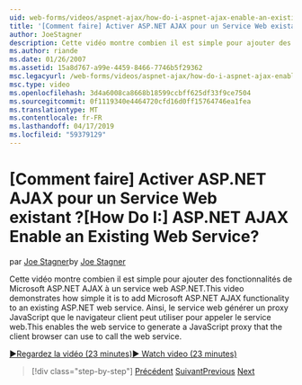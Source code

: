```yaml
---
uid: web-forms/videos/aspnet-ajax/how-do-i-aspnet-ajax-enable-an-existing-web-service
title: '[Comment faire] Activer ASP.NET AJAX pour un Service Web existant ? | Microsoft Docs'
author: JoeStagner
description: Cette vidéo montre combien il est simple pour ajouter des fonctionnalités de Microsoft ASP.NET AJAX à un service web ASP.NET. Cela permet au service web de GÈNE...
ms.author: riande
ms.date: 01/26/2007
ms.assetid: 15a8d767-a99e-4459-8466-7746b5f29362
msc.legacyurl: /web-forms/videos/aspnet-ajax/how-do-i-aspnet-ajax-enable-an-existing-web-service
msc.type: video
ms.openlocfilehash: 3d4a6008ca8668b18599ccbff625df33f9ce7504
ms.sourcegitcommit: 0f1119340e4464720cfd16d0ff15764746ea1fea
ms.translationtype: MT
ms.contentlocale: fr-FR
ms.lasthandoff: 04/17/2019
ms.locfileid: "59379129"
---
```

# <a name="how-do-i-aspnet-ajax-enable-an-existing-web-service"></a><span data-ttu-id="0302e-105">[Comment faire] Activer ASP.NET AJAX pour un Service Web existant ?</span><span class="sxs-lookup"><span data-stu-id="0302e-105">[How Do I:] ASP.NET AJAX Enable an Existing Web Service?</span></span>

<span data-ttu-id="0302e-106">par [Joe Stagner](https://github.com/JoeStagner)</span><span class="sxs-lookup"><span data-stu-id="0302e-106">by [Joe Stagner](https://github.com/JoeStagner)</span></span>

<span data-ttu-id="0302e-107">Cette vidéo montre combien il est simple pour ajouter des fonctionnalités de Microsoft ASP.NET AJAX à un service web ASP.NET.</span><span class="sxs-lookup"><span data-stu-id="0302e-107">This video demonstrates how simple it is to add Microsoft ASP.NET AJAX functionality to an existing ASP.NET web service.</span></span> <span data-ttu-id="0302e-108">Ainsi, le service web générer un proxy JavaScript que le navigateur client peut utiliser pour appeler le service web.</span><span class="sxs-lookup"><span data-stu-id="0302e-108">This enables the web service to generate a JavaScript proxy that the client browser can use to call the web service.</span></span>

[<span data-ttu-id="0302e-109">&#9654;Regardez la vidéo (23 minutes)</span><span class="sxs-lookup"><span data-stu-id="0302e-109">&#9654; Watch video (23 minutes)</span></span>](https://channel9.msdn.com/Blogs/ASP-NET-Site-Videos/how-do-i-aspnet-ajax-enable-an-existing-web-service)

> [!div class="step-by-step"]
> <span data-ttu-id="0302e-110">[Précédent](how-do-i-add-aspnet-ajax-features-to-an-existing-web-application.md)
> [Suivant](how-do-i-use-the-aspnet-ajax-client-library-controls.md)</span><span class="sxs-lookup"><span data-stu-id="0302e-110">[Previous](how-do-i-add-aspnet-ajax-features-to-an-existing-web-application.md)
[Next](how-do-i-use-the-aspnet-ajax-client-library-controls.md)</span></span>
